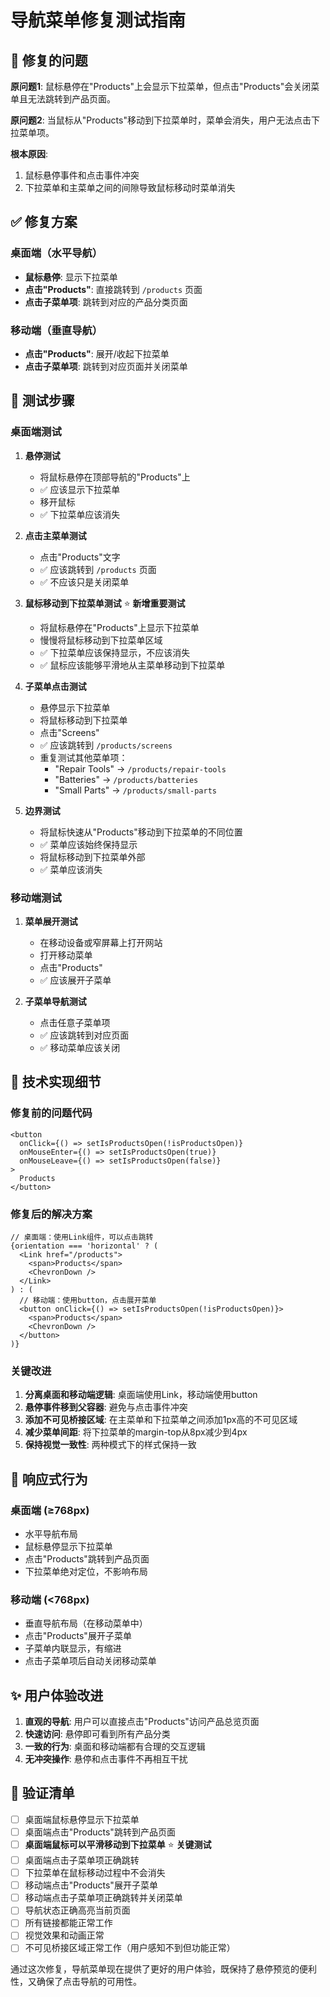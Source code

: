 # 导航菜单修复测试指南

## 🐛 修复的问题

**原问题1**: 鼠标悬停在"Products"上会显示下拉菜单，但点击"Products"会关闭菜单且无法跳转到产品页面。

**原问题2**: 当鼠标从"Products"移动到下拉菜单时，菜单会消失，用户无法点击下拉菜单项。

**根本原因**:
1. 鼠标悬停事件和点击事件冲突
2. 下拉菜单和主菜单之间的间隙导致鼠标移动时菜单消失

## ✅ 修复方案

### 桌面端（水平导航）
- **鼠标悬停**: 显示下拉菜单
- **点击"Products"**: 直接跳转到 `/products` 页面
- **点击子菜单项**: 跳转到对应的产品分类页面

### 移动端（垂直导航）
- **点击"Products"**: 展开/收起下拉菜单
- **点击子菜单项**: 跳转到对应页面并关闭菜单

## 🧪 测试步骤

### 桌面端测试
1. **悬停测试**
   - 将鼠标悬停在顶部导航的"Products"上
   - ✅ 应该显示下拉菜单
   - 移开鼠标
   - ✅ 下拉菜单应该消失

2. **点击主菜单测试**
   - 点击"Products"文字
   - ✅ 应该跳转到 `/products` 页面
   - ✅ 不应该只是关闭菜单

3. **鼠标移动到下拉菜单测试** ⭐ **新增重要测试**
   - 将鼠标悬停在"Products"上显示下拉菜单
   - 慢慢将鼠标移动到下拉菜单区域
   - ✅ 下拉菜单应该保持显示，不应该消失
   - ✅ 鼠标应该能够平滑地从主菜单移动到下拉菜单

4. **子菜单点击测试**
   - 悬停显示下拉菜单
   - 将鼠标移动到下拉菜单
   - 点击"Screens"
   - ✅ 应该跳转到 `/products/screens`
   - 重复测试其他菜单项：
     - "Repair Tools" → `/products/repair-tools`
     - "Batteries" → `/products/batteries`
     - "Small Parts" → `/products/small-parts`

5. **边界测试**
   - 将鼠标快速从"Products"移动到下拉菜单的不同位置
   - ✅ 菜单应该始终保持显示
   - 将鼠标移动到下拉菜单外部
   - ✅ 菜单应该消失

### 移动端测试
1. **菜单展开测试**
   - 在移动设备或窄屏幕上打开网站
   - 打开移动菜单
   - 点击"Products"
   - ✅ 应该展开子菜单

2. **子菜单导航测试**
   - 点击任意子菜单项
   - ✅ 应该跳转到对应页面
   - ✅ 移动菜单应该关闭

## 🔧 技术实现细节

### 修复前的问题代码
```tsx
<button
  onClick={() => setIsProductsOpen(!isProductsOpen)}
  onMouseEnter={() => setIsProductsOpen(true)}
  onMouseLeave={() => setIsProductsOpen(false)}
>
  Products
</button>
```

### 修复后的解决方案
```tsx
// 桌面端：使用Link组件，可以点击跳转
{orientation === 'horizontal' ? (
  <Link href="/products">
    <span>Products</span>
    <ChevronDown />
  </Link>
) : (
  // 移动端：使用button，点击展开菜单
  <button onClick={() => setIsProductsOpen(!isProductsOpen)}>
    <span>Products</span>
    <ChevronDown />
  </button>
)}
```

### 关键改进
1. **分离桌面和移动端逻辑**: 桌面端使用Link，移动端使用button
2. **悬停事件移到父容器**: 避免与点击事件冲突
3. **添加不可见桥接区域**: 在主菜单和下拉菜单之间添加1px高的不可见区域
4. **减少菜单间距**: 将下拉菜单的margin-top从8px减少到4px
5. **保持视觉一致性**: 两种模式下的样式保持一致

## 📱 响应式行为

### 桌面端 (≥768px)
- 水平导航布局
- 鼠标悬停显示下拉菜单
- 点击"Products"跳转到产品页面
- 下拉菜单绝对定位，不影响布局

### 移动端 (<768px)
- 垂直导航布局（在移动菜单中）
- 点击"Products"展开子菜单
- 子菜单内联显示，有缩进
- 点击子菜单项后自动关闭移动菜单

## ✨ 用户体验改进

1. **直观的导航**: 用户可以直接点击"Products"访问产品总览页面
2. **快速访问**: 悬停即可看到所有产品分类
3. **一致的行为**: 桌面和移动端都有合理的交互逻辑
4. **无冲突操作**: 悬停和点击事件不再相互干扰

## 🎯 验证清单

- [ ] 桌面端鼠标悬停显示下拉菜单
- [ ] 桌面端点击"Products"跳转到产品页面
- [ ] **桌面端鼠标可以平滑移动到下拉菜单** ⭐ **关键测试**
- [ ] 桌面端点击子菜单项正确跳转
- [ ] 下拉菜单在鼠标移动过程中不会消失
- [ ] 移动端点击"Products"展开子菜单
- [ ] 移动端点击子菜单项正确跳转并关闭菜单
- [ ] 导航状态正确高亮当前页面
- [ ] 所有链接都能正常工作
- [ ] 视觉效果和动画正常
- [ ] 不可见桥接区域正常工作（用户感知不到但功能正常）

通过这次修复，导航菜单现在提供了更好的用户体验，既保持了悬停预览的便利性，又确保了点击导航的可用性。
